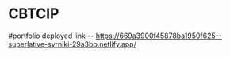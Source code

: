 # CBTCIP
#portfolio deployed link -- https://669a3900f45878ba1950f625--superlative-syrniki-29a3bb.netlify.app/
